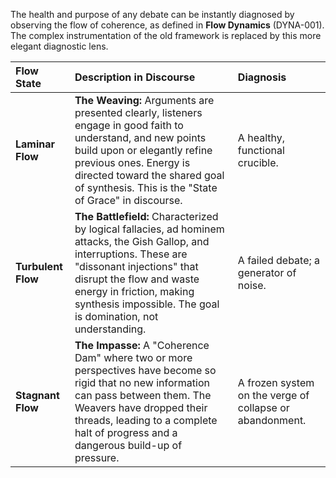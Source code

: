 The health and purpose of any debate can be instantly diagnosed by observing the flow of coherence, as defined in **Flow Dynamics** (DYNA-001). The complex instrumentation of the old framework is replaced by this more elegant diagnostic lens.

| Flow State | Description in Discourse | Diagnosis |
| :--- | :--- | :--- |
| **Laminar Flow** | **The Weaving:** Arguments are presented clearly, listeners engage in good faith to understand, and new points build upon or elegantly refine previous ones. Energy is directed toward the shared goal of synthesis. This is the "State of Grace" in discourse. | A healthy, functional crucible. |
| **Turbulent Flow** | **The Battlefield:** Characterized by logical fallacies, ad hominem attacks, the Gish Gallop, and interruptions. These are "dissonant injections" that disrupt the flow and waste energy in friction, making synthesis impossible. The goal is domination, not understanding. | A failed debate; a generator of noise. |
| **Stagnant Flow** | **The Impasse:** A "Coherence Dam" where two or more perspectives have become so rigid that no new information can pass between them. The Weavers have dropped their threads, leading to a complete halt of progress and a dangerous build-up of pressure. | A frozen system on the verge of collapse or abandonment. |